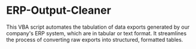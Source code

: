 # ERP-Output-Cleaner
This VBA script automates the tabulation of data exports generated by our company's ERP system, which are in tabular or text format. It streamlines the process of converting raw exports into structured, formatted tables.
